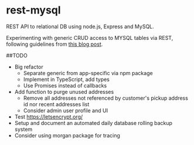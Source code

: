 # rest-mysql
REST API to relational DB using node.js, Express and MySQL.

Experimenting with generic CRUD access to MYSQL tables via REST,
following guidelines from [this blog post](https://scotch.io/tutorials/build-a-restful-api-using-node-and-express-4).

##TODO
- Big refactor
	- Separate generic from app-specific via npm package
	- Implement in TypeScript, add types 
	- Use Promises instead of callbacks
- Add function to purge unused addresses
	- Remove all addresses not referenced by customer's pickup address id
		nor recent addresses list
	- Consider admin user profile and UI
- Test https://letsencrypt.org/
- Setup and document an automated daily database rolling backup system
- Consider using morgan package for tracing
